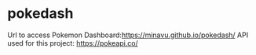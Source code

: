 # pokedash
Url to access Pokemon Dashboard:https://minavu.github.io/pokedash/
API used for this project: https://pokeapi.co/
